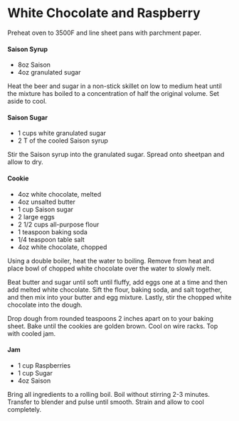 # White Chocolate and Raspberry

Preheat oven to 3500F and line sheet pans with parchment paper.

#### Saison Syrup

- 8oz Saison
- 4oz granulated sugar

Heat the beer and sugar in a non-stick skillet on low to medium heat until the mixture has boiled to a concentration of half the original volume. Set aside to cool.

#### Saison Sugar

- 1 cups white granulated sugar
- 2 T of the cooled Saison syrup

Stir the Saison syrup into the granulated sugar. Spread onto sheetpan and allow to dry.

#### Cookie

- 4oz white chocolate, melted
- 4oz unsalted butter
- 1 cup Saison sugar
- 2 large eggs
- 2 1/2 cups all-purpose flour
- 1 teaspoon baking soda
- 1/4 teaspoon table salt
- 4oz white chocolate, chopped

Using a double boiler, heat the water to boiling. Remove from heat and place bowl of chopped white chocolate over the water to slowly melt.

Beat butter and sugar until soft until fluffy, add eggs one at a time and then add melted white chocolate. Sift the flour, baking soda, and salt together, and then mix into your butter and egg mixture. Lastly, stir the chopped white chocolate into the dough.

Drop dough from rounded teaspoons 2 inches apart on to your baking sheet. Bake until the cookies are golden brown. Cool on wire racks. Top with cooled jam.

#### Jam

- 1 cup Raspberries
- 1 cup Sugar
- 4oz Saison

Bring all ingredients to a rolling boil. Boil without stirring 2-3 minutes. Transfer to blender and pulse until smooth. Strain and allow to cool completely.
